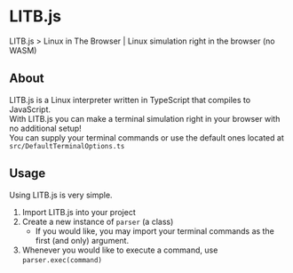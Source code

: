 # LITB.js
LITB.js > Linux in The Browser | Linux simulation right in the browser (no WASM)

## About
LITB.js is a Linux interpreter written in TypeScript that compiles to JavaScript.  
With LITB.js you can make a terminal simulation right in your browser with no additional setup!  
You can supply your terminal commands or use the default ones located at `src/DefaultTerminalOptions.ts`  

## Usage
Using LITB.js is very simple.
1. Import LITB.js into your project
2. Create a new instance of `parser` (a class)
    * If you would like, you may import your terminal commands as the first (and only) argument.
3. Whenever you would like to execute a command, use `parser.exec(command)`